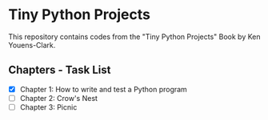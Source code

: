 # Tiny Python Projects
This repository contains codes from the "Tiny Python Projects" Book by Ken Youens-Clark.
​
## Chapters - Task List
- [x] Chapter 1: How to write and test a Python program
- [ ] Chapter 2: Crow's Nest
- [ ] Chapter 3: Picnic
